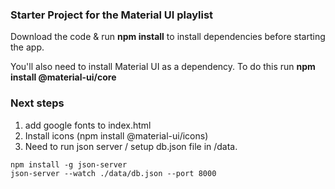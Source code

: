 ### Starter Project for the Material UI playlist

Download the code & run **npm install** to install dependencies before starting the app.

You'll also need to install Material UI as a dependency. To do this run **npm install @material-ui/core**

### Next steps

1. add google fonts to index.html
2. Install icons (npm install @material-ui/icons)
3. Need to run json server / setup db.json file in /data.
```
npm install -g json-server
json-server --watch ./data/db.json --port 8000
```